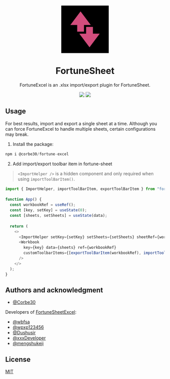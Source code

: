 <p align="center">
  <img align="center" src="fortuneExcelLogo.png" width="150px" height="150px" />
</p>
<h1 align="center">FortuneSheet</h1>
<p align="center">FortuneExcel is an .xlsx import/export plugin for FortuneSheet.</p>

<div align="center">

<p>
<a href="http://npmjs.com/package/@corbe30/fortune-excel" alt="fortuneExcel on npm">
<img src="https://img.shields.io/npm/v/@corbe30/fortune-excel" /></a> <a href="http://npmjs.com/package/@corbe30/fortune-excel" alt="fortuneExcel downloads">
<img src="https://img.shields.io/npm/d18m/%40corbe30%2Ffortune-excel" /></a>
</p>

</div>

## Usage

For best results, import and export a single sheet at a time. Although you can force FortuneExcel to handle multiple sheets, certain configurations may break.

1. Install the package:
```js
npm i @corbe30/fortune-excel
```

2. Add import/export toolbar item in fortune-sheet
> `<ImportHelper />` is a hidden component and only required when using `importToolBarItem()`.
```js
import { ImportHelper, importToolBarItem, exportToolBarItem } from "fortune-excel";

function App() {
  const workbookRef = useRef();
  const [key, setKey] = useState(0);
  const [sheets, setSheets] = useState(data);

  return (
    <>
      <ImportHelper setKey={setKey} setSheets={setSheets} sheetRef={workbookRef} />
      <Workbook
        key={key} data={sheets} ref={workbookRef}
        customToolbarItems={[exportToolBarItem(workbookRef), importToolBarItem()]}
      />
    </>
  );
}
```

## Authors and acknowledgment

- [@Corbe30](https://github.com/Corbe30)

Developers of [FortuneSheetExcel](https://github.com/zenmrp/FortuneSheetExcel):
- [@wbfsa](https://github.com/wbfsa)
- [@wpxp123456](https://github.com/wpxp123456)
- [@Dushusir](https://github.com/Dushusir)
- [@xxxDeveloper](https://github.com/xxxDeveloper)
- [@mengshukeji](https://github.com/mengshukeji)

## License

[MIT](http://opensource.org/licenses/MIT)
